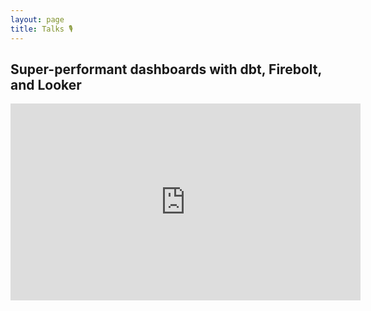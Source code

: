 ```yaml
---
layout: page
title: Talks 🎙️
---
```


## Super-performant dashboards with dbt, Firebolt, and Looker

<iframe width="560" height="315" src="https://www.youtube.com/embed/MCYUGaq7DEE" title="YouTube video player" frameborder="0" allow="accelerometer; autoplay; clipboard-write; encrypted-media; gyroscope; picture-in-picture; web-share" allowfullscreen></iframe>
